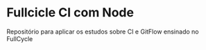 # Fullcicle CI com Node

Repositório para aplicar os estudos sobre CI e GitFlow ensinado no FullCycle
